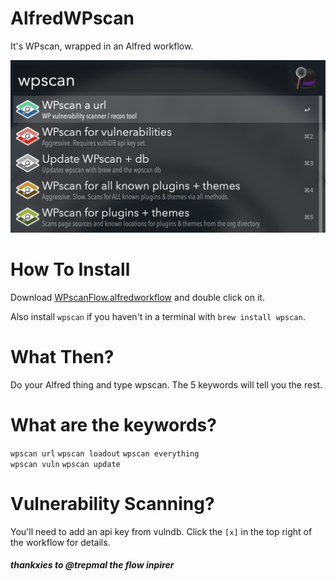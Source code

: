 # AlfredWPscan
It's WPscan, wrapped in an Alfred workflow.

![alfredwpscanflow](https://github.com/itsTallulah/AlfredWPscan/blob/master/alfredwpscanflow.png)

# How To Install
Download [WPscanFlow.alfredworkflow](https://github.com/itsTallulah/AlfredWPscan/blob/master/WPscanFlow.alfredworkflow) and double click on it.

Also install `wpscan` if you haven't in a terminal with `brew install wpscan`.

# What Then?
Do your Alfred thing and type wpscan. The 5 keywords will tell you the rest.

# What are the keywords?
`wpscan url` 
`wpscan loadout` 
`wpscan everything`  
`wpscan vuln` 
`wpscan update` 

# Vulnerability Scanning?
You'll need to add an api key from vulndb. Click the `[x]` in the top right of the workflow for details.

##### thankxies to @trepmal the flow inpirer
